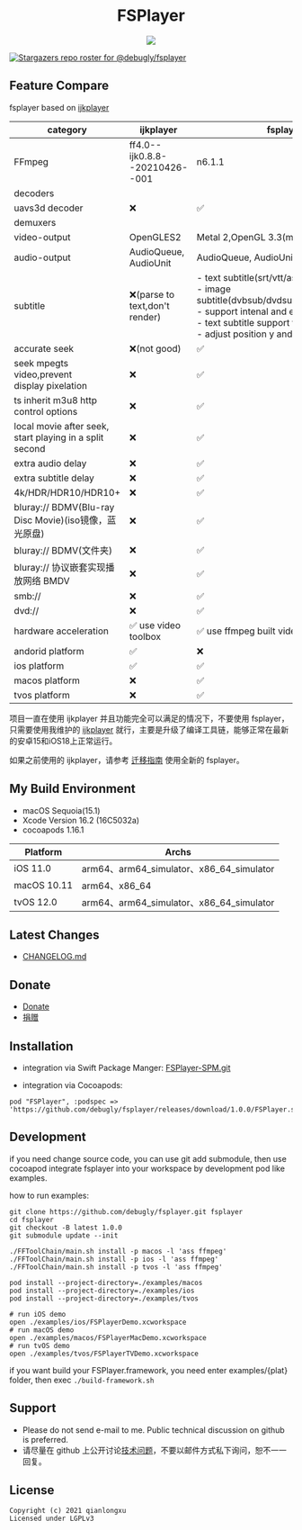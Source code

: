 <div align="center">
<!--   <img alt="fsplayer" src="./primary-wide.png"> -->
  <h1>FSPlayer</h1>
  <img src="https://github.com/debugly/fsplayer/actions/workflows/apple.yml/badge.svg">
</div>

[![Stargazers repo roster for @debugly/fsplayer](https://reporoster.com/stars/debugly/fsplayer)](https://github.com/debugly/fsplayer/stargazers)

## Feature Compare

fsplayer based on [ijkplayer](https://github.com/bilibili/ijkplayer)

| category                                                | ijkplayer                      | fsplayer                                                                                                                                                                                     |
| ------------------------------------------------------- | ------------------------------ | -------------------------------------------------------------------------------------------------------------------------------------------------------------------------------------------- |
| FFmpeg                                                  | ff4.0--ijk0.8.8--20210426--001 | n6.1.1                                                                                                                                                                                       |
| decoders                                                |                                |                                                                                                                                                                                              |
| uavs3d decoder                                          | ❌                              | ✅                                                                                                                                                                                            |
| demuxers                                                |                                |                                                                                                                                                                                              |
| video-output                                            | OpenGLES2                      | Metal 2,OpenGL 3.3(macOS)                                                                                                                                                                    |
| audio-output                                            | AudioQueue, AudioUnit          | AudioQueue, AudioUnit                                                                                                                                                                        |
| subtitle                                                | ❌(parse to text,don't render)  | - text subtitle(srt/vtt/ass)<br/>- image subtitle(dvbsub/dvdsub/pgssub/idx+sub)<br/>- support intenal and external<br/>- text subtitle support force style<br/>- adjust position y and scale |
| accurate seek                                           | ❌(not good)                    | ✅                                                                                                                                                                                            |
| seek mpegts video,prevent display pixelation            | ❌                              | ✅                                                                                                                                                                                            |
| ts inherit m3u8 http control options                    | ❌                              | ✅                                                                                                                                                                                            |
| local movie after seek, start playing in a split second | ❌                              | ✅                                                                                                                                                                                            |
| extra audio delay                                       | ❌                              | ✅                                                                                                                                                                                            |
| extra subtitle delay                                    | ❌                              | ✅                                                                                                                                                                                            |
| 4k/HDR/HDR10/HDR10+                                     | ❌                              | ✅                                                                                                                                                                                            |
| bluray:// BDMV(Blu-ray Disc Movie)(iso镜像，蓝光原盘)          | ❌                              | ✅                                                                                                                                                                                            |
| bluray:// BDMV(文件夹)                                     | ❌                              | ✅                                                                                                                                                                                            |
| bluray:// 协议嵌套实现播放网络 BMDV                               | ❌                              | ✅                                                                                                                                                                                            |
| smb://                                                  | ❌                              | ✅                                                                                                                                                                                            |
| dvd://                                                  | ❌                              | ✅                                                                                                                                                                                            |
| hardware acceleration                                   | ✅ use video toolbox            | ✅ use ffmpeg built videotoolbox hwaccel                                                                                                                                                      |
| andorid platform                                        | ✅                              | ❌                                                                                                                                                                                            |
| ios platform                                            | ✅                              | ✅                                                                                                                                                                                            |
| macos platform                                          | ❌                              | ✅                                                                                                                                                                                            |
| tvos platform                                           | ❌                              | ✅                                                                                                                                                                                            |

项目一直在使用 ijkplayer 并且功能完全可以满足的情况下，不要使用 fsplayer，只需要使用我维护的 [ijkplayer](https://github.com/debugly/ijkplayer) 就行，主要是升级了编译工具链，能够正常在最新的安卓15和iOS18上正常运行。

如果之前使用的 ijkplayer，请参考 [迁移指南](./doc/migration.md) 使用全新的 fsplayer。

## My Build Environment

- macOS Sequoia(15.1)
- Xcode Version 16.2 (16C5032a)
- cocoapods 1.16.1

| Platform    | Archs                                  |
| ----------- | -------------------------------------- |
| iOS 11.0    | arm64、arm64_simulator、x86_64_simulator |
| macOS 10.11 | arm64、x86_64                           |
| tvOS 12.0   | arm64、arm64_simulator、x86_64_simulator |

## Latest Changes

- [CHANGELOG.md](CHANGELOG.md)

## Donate

- [Donate](./Donate.md)
- [捐赠](./Donate.md)

## Installation

- integration via Swift Package Manger: [FSPlayer-SPM.git](https://github.com/debugly/FSPlayer-SPM.git)

- integration via Cocoapods:

```
pod "FSPlayer", :podspec => 'https://github.com/debugly/fsplayer/releases/download/1.0.0/FSPlayer.spec.json'
```

## Development

if you need change source code, you can use git add submodule, then use cocoapod integrate fsplayer into your workspace by development pod like examples.

how to run examples:

```
git clone https://github.com/debugly/fsplayer.git fsplayer
cd fsplayer
git checkout -B latest 1.0.0
git submodule update --init

./FFToolChain/main.sh install -p macos -l 'ass ffmpeg'
./FFToolChain/main.sh install -p ios -l 'ass ffmpeg'
./FFToolChain/main.sh install -p tvos -l 'ass ffmpeg'

pod install --project-directory=./examples/macos
pod install --project-directory=./examples/ios
pod install --project-directory=./examples/tvos

# run iOS demo
open ./examples/ios/FSPlayerDemo.xcworkspace
# run macOS demo
open ./examples/macos/FSPlayerMacDemo.xcworkspace
# run tvOS demo
open ./examples/tvos/FSPlayerTVDemo.xcworkspace
```

if you want build your FSPlayer.framework, you need enter examples/{plat} folder, then exec `./build-framework.sh`

## Support

- Please do not send e-mail to me. Public technical discussion on github is preferred.
- 请尽量在 github 上公开讨论[技术问题](https://github.com/debugly/fsplayer/issues)，不要以邮件方式私下询问，恕不一一回复。

## License

```
Copyright (c) 2021 qianlongxu
Licensed under LGPLv3
```
